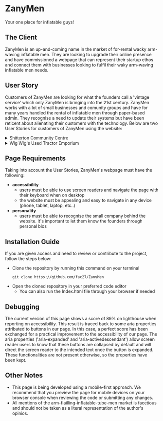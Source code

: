 # ZanyMen
Your one place for inflatable guys!

## The Client
ZanyMen is an up-and-coming name in the market of for-rental wacky arm-waving inflatable men. They are looking to upgrade their online presence and have commissioned a webpage that can represent their startup ethos and connect them with businesses looking to fulfil their waky arm-waving inflatable men needs.

## User Story
Customers of ZanyMen are looking for what the founders call a 'vintage service' which only ZanyMen is bringing into the 21st century. ZanyMen works with a lot of small businesses and comunity groups and have for many years handled the rental of inflatable men through paper-based admin. They recognise a need to update their systems but have been reticent about alienating their customers with the technology. Below are two User Stories for customers of ZanyMen using the website:

<details><summary>Shitterton Community Centre</summary>
The centre is run by community volunteers and regularly orders inflatable men from ZenyMen for special events, like car washes and church potlucks. Many of the volunteers are senior citizens or have some form of impairment, which means accessibility is of the highest importance to them. The Shitterton Community Centre is an esteemed long-time customer of ZanyMen and alienating them with a difficult-to-understand or uninviting website would be a great cost to the business.</details>

<details><summary>Wig Wig's Used Tractor Emporium</summary>
Wig Wig's used tractor emporium is an old-fashioned, family-owned used tractor dealorship that's served farmers in the area for several decades. The approachability of the family and their personal in every transaction are the staple of the business, as such, these are also the qualities they look for and value in their partnerships. It's important for ZanyMen that, while bringing the business to the 21st Century with an online presence, they still maintain a personal touch and approachable character, so as to not push away customers like Wig Wig's Used Tractor Emporium.</details>

## Page Requirements
Taking into account the User Stories, ZanyMen's webpage must have the following:
- **accessibility**
  - users must be able to use screen readers and navigate the page with their keyboard when on desktop
  - the website must be appealing and easy to navigate in any device (phone, tablet, laptop, etc..)
- **personality**
  - users must be able to recognise the small company behind the website. It's important to let them know the founders through personal bios

## Installation Guide
If you are given access and need to review or contribute to the project, follow the steps below:

- Clone the repository by running this command on your terminal
  ``` terminal
  git clone https://github.com/fac27/ZanyMen
  ```
- Open the cloned repository in your preferred code editor
  - You can also run the Index.html file through your browser if needed
  
## Debugging
The current version of this page shows a score of 89% on lighthouse when reporting on accessibility. This result is traced back to some aria properties attributed to buttons in our page. In this case, a perfect score has been exchanged for a practical improvement to the accessibility of our page. The aria properties ('aria-expanded' and 'aria-activedescendant') allow screen reader users to know that these buttons are collapsed by default and will direct the screen reader to the intended text once the button is expanded. These functionalities are not present otherwise, so the properties have been kept.

## Other Notes
- This page is being developed using a mobile-first approach. We recommend that you preview the page for mobile devices on your browser console when reviewing the code or submitting any changes.
- All mentions of the arm-flailling-inflatable-tube-men market is facetious and should not be taken as a literal representation of the author's opinios.
